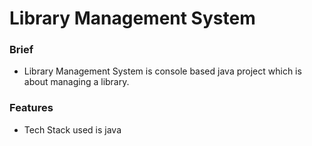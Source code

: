 # Library Management System
### Brief 
* Library Management System is console based java project which is about managing a library.
### Features
* Tech Stack used is java